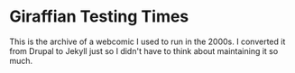 # Giraffian Testing Times

This is the archive of a webcomic I used to run in the 2000s. I converted it from Drupal to Jekyll just so I didn't have to think about maintaining it so much.
